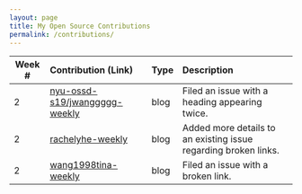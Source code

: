 ```yaml
---
layout: page
title: My Open Source Contributions
permalink: /contributions/
---
```


<!-- 
Type of the contribution should be "Wikipedia edit", "OpenStreet Map feature", "Documentation", "Course website", "Blog", 
"Browse Add-on", etc. 

The descriptioin should include a brief summary of what you did. 

Replace the first row with your contribution. 

--> 

| Week #       | Contribution (Link)  | Type  | Description | 
|---|:---|:---|:---| 
| 2 | [nyu-ossd-s19/jwanggggg-weekly](https://github.com/nyu-ossd-s19/jwanggggg-weekly/issues/1) | blog | Filed an issue with a heading appearing twice. |
| 2 | [rachelyhe-weekly](https://github.com/nyu-ossd-s19/rachelyhe-weekly/issues/1) | blog | Added more details to an existing issue regarding broken links. |
| 2 | [wang1998tina-weekly](https://github.com/nyu-ossd-s19/wang1998tina-weekly/issues/1) | blog | Filed an issue with a broken link. |
